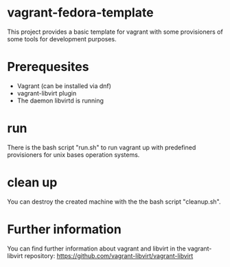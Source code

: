 # vagrant-fedora-template

This project provides a basic template for vagrant with some provisioners of some tools for development purposes.

# Prerequesites

- Vagrant (can be installed via dnf)
- vagrant-libvirt plugin
- The daemon libvirtd is running

# run

There is the bash script "run.sh" to run vagrant up with predefined provisioners for unix bases operation systems. 

# clean up 

You can destroy the created machine with the the bash script "cleanup.sh".

# Further information

You can find further information about vagrant and libvirt in the vagrant-libvirt repository: https://github.com/vagrant-libvirt/vagrant-libvirt